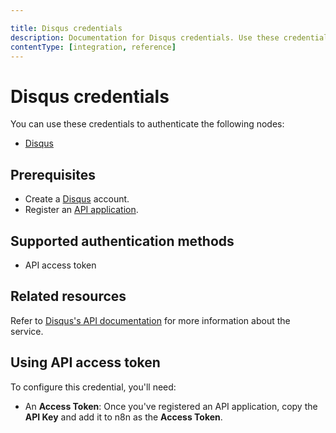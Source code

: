 ```yaml
---

title: Disqus credentials
description: Documentation for Disqus credentials. Use these credentials to authenticate Disqus in n8n, a workflow automation platform.
contentType: [integration, reference]
---
```


# Disqus credentials

You can use these credentials to authenticate the following nodes:

- [Disqus](/integrations/builtin/app-nodes/n8n-nodes-base.disqus.md)

## Prerequisites

- Create a [Disqus](https://www.disqus.com/) account.
- Register an [API application](https://help.disqus.com/en/articles/1717083-how-to-create-an-api-application).

## Supported authentication methods

- API access token

## Related resources

Refer to [Disqus's API documentation](https://disqus.com/api/docs/) for more information about the service.

## Using API access token

To configure this credential, you'll need:

- An **Access Token**: Once you've registered an API application, copy the **API Key** and add it to n8n as the **Access Token**.
